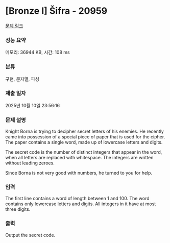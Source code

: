 # [Bronze I] Šifra - 20959 

[문제 링크](https://www.acmicpc.net/problem/20959) 

### 성능 요약

메모리: 36944 KB, 시간: 108 ms

### 분류

구현, 문자열, 파싱

### 제출 일자

2025년 10월 10일 23:56:16

### 문제 설명

<p>Knight Borna is trying to decipher secret letters of his enemies. He recently came into possession of a special piece of paper that is used for the cipher. The paper contains a single word, made up of lowercase letters and digits.</p>

<p>The secret code is the number of distinct integers that appear in the word, when all letters are replaced with whitespace. The integers are written without leading zeroes.</p>

<p>Since Borna is not very good with numbers, he turned to you for help.</p>

### 입력 

 <p>The first line contains a word of length between 1 and 100. The word contains only lowercase letters and digits. All integers in it have at most three digits.</p>

### 출력 

 <p>Output the secret code.</p>

